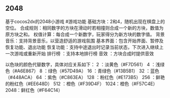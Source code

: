 ## 2048
基于cocos2dx的2048小游戏
#游戏功能
基础⽅块：2和4，随机出现在棋盘上的空位。
合成规则：相同数字的⽅块在滑动时若相撞则合成⼀个新的⽅块，数值为原⽅块之和。
权值计算：每合成⼀个新数字，玩家得分为新⽅块的数字值。
背景⾳乐：⽀持背景⾳乐，以营造舒适的游戏氛围
基本界⾯：包含开始界⾯、暂停及恢复功能、退出功能
恢复功能：⽀持中途退出时记录当前状态，下次进⼊继续上⼀次游戏或重新开始
排⾏榜  ：⽀持本地排⾏榜
⾳效    ：⽅块合成时提供⾳效

以色块的颜色代替数字，具体对应关系如下：
2   ：淡黄色（#F7D561）
4   ：浅绿色（#A6E867）
8   ：绿色（#57D49A）
16  ：青绿色（#13B5B1）
32  ：蓝色（#448ACA）
64  ：紫色（#C863EA）
128 ：粉红色（#E173B5）
256 ：鲜艳的粉红色（#EE648D）
512 ：橙色（#F39D4F）
1024：橙色（#F57C4E）
2048：鲜红色（#F64C14）
